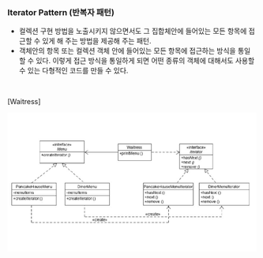
### Iterator Pattern (반복자 패턴)


- 컬렉션 구현 방법을 노출시키지 않으면서도 그 집합체안에 들어있는 모든 항목에 접근할 수 있게 해 주는 방법을 제공해 주는 패턴.
- 객체안의 항목 또는 컬렉션 객체 안에 들어있는 모든 항목에 접근하는 방식을 통일할 수 있다. 이렇게 접근 방식을 통일하게 되면 어떤 종류의 객체에 대해서도 사용할 수 있는 다형적인 코드를 만들 수 있다.
  
<br>

[Waitress]

![waitress_class_diagram](src/main/resources/it_cd.JPG)


<br>
